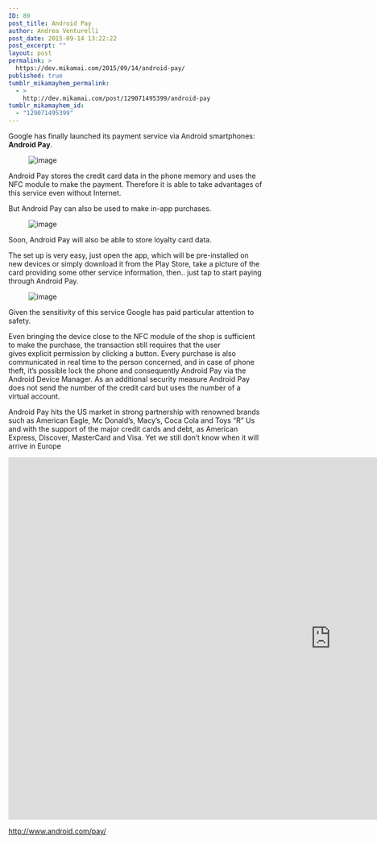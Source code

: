 ```yaml
---
ID: 89
post_title: Android Pay
author: Andrea Venturelli
post_date: 2015-09-14 13:22:22
post_excerpt: ""
layout: post
permalink: >
  https://dev.mikamai.com/2015/09/14/android-pay/
published: true
tumblr_mikamayhem_permalink:
  - >
    http://dev.mikamai.com/post/129071495399/android-pay
tumblr_mikamayhem_id:
  - "129071495399"
---
```

Google has finally launched its payment service via Android smartphones: <b>Android Pay</b>.

<figure class="tmblr-full"><img class="aligncenter" src="http://68.media.tumblr.com/7a3e5dd14597c8b91b92faabdfa81c3a/tumblr_inline_nunyj44Wzp1r9vg8d_540.png" alt="image" /></figure><!--more-->

Android Pay stores the credit card data in the phone memory and uses the NFC module to make the payment. Therefore it is able to take advantages of this service even without Internet.

But Android Pay can also be used to make in-app purchases.

<figure class="tmblr-full"><img class="aligncenter" src="http://68.media.tumblr.com/f0201fe16aa3cbffcc6f8f88e3849426/tumblr_inline_nunyilRDZa1r9vg8d_540.jpg" alt="image" /></figure>Soon, Android Pay will also be able to store loyalty card data.

The set up is very easy, just open the app, which will be pre-installed on new devices or simply download it from the Play Store, take a picture of the card providing some other service information, then.. just tap to start paying through Android Pay.

<figure class="tmblr-full"><img class="aligncenter" src="http://68.media.tumblr.com/99b688f3c5194fb7099195e1975a0968/tumblr_inline_nunyd11IGW1r9vg8d_540.jpg" alt="image" /></figure>Given the sensitivity of this service Google has paid particular attention to safety.

Even bringing the device close to the NFC module of the shop is sufficient to make the purchase, the transaction still requires that the user gives<b> </b>explicit permission by clicking a button. Every purchase is also communicated in real time to the person concerned, and in case of phone theft, it’s possible lock the phone and consequently Android Pay via the Android Device Manager.
As an additional security measure Android Pay does not send the number of the credit card but uses the number of a virtual account.

Android Pay hits the US market in strong partnership with renowned brands such as American Eagle, Mc Donald’s, Macy’s, Coca Cola and Toys “R” Us and with the support of the major credit cards and debt, as American Express, Discover, MasterCard and Visa.
Yet we still don’t know when it will arrive in Europe

<iframe src="https://www.youtube.com/embed/OueObu2aA_M" width="1280" height="720" frameborder="0" allowfullscreen="allowfullscreen"></iframe>

<a href="http://www.android.com/pay/">http://www.android.com/pay/</a>